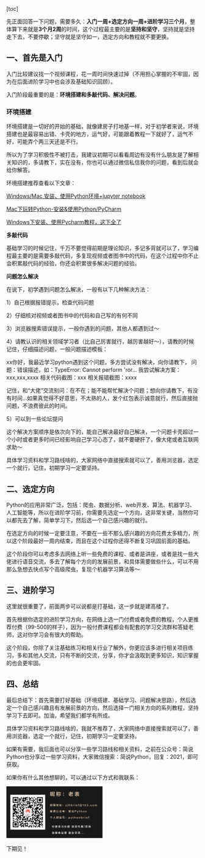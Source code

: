 [toc]

先正面回答一下问题，需要多久：**入门一周+选定方向一周+进阶学习三个月**，整体算下来就是**3个月2周**的时间，这个过程最主要的是**坚持和坚守**，坚持就是坚持走下去，不要停歇；坚守就是坚守如一，选定方向和教程就不要更换。

## 一、首先是入门

入门比较建议找一个视频课程，花一周时间快速过掉（不用担心掌握的不牢固，因为在后面进阶学习中也会涉及基础知识回顾）。

入门阶段最重要的是：**环境搭建和多敲代码、解决问题**。

### 环境搭建

环境搭建是一切好的开始的基础，就像建房子打地基一样，对于初学者来说，环境搭建也是最容易出错、卡壳的地方，运气好，可能跟着教程一下就好了，运气不好，可能弄个两三天还是不行。

所以为了学习积极性不被打击，我建议初期可以看看周边有没有什么朋友是了解相关知识的，多请教下，实在没有，你也可以通过微信私信我你的问题，看到后就会给你解答。

环境搭建推荐查看以下文章：

[Windows/Mac 安装、使用Python环境+jupyter notebook](https://mp.weixin.qq.com/s?__biz=MzUyOTAwMzI4NA==&mid=2247510991&idx=1&sn=8331416e8c762c26c43c08691736ee64&scene=21#wechat_redirect)

[Mac下玩转Python-安装&使用Python/PyCharm](https://mp.weixin.qq.com/s?__biz=MzUyOTAwMzI4NA==&mid=2247486567&idx=1&sn=84804c803d998403f522a6e3e9f07fbd&scene=21#wechat_redirect) 

[Windows下安装、使用Pycharm教程，这下全了](https://mp.weixin.qq.com/s?__biz=MzUyOTAwMzI4NA==&mid=2247516661&idx=2&sn=6170d4b6d90d14422c88473a1295d573&scene=21#wechat_redirect) 

**多敲代码**

基础学习的时候记住，千万不要觉得前期是理论知识，多记多背就可以了，学习编程最主要的是需要多敲代码，多复现视频或者图书中的代码，在这个过程中你不止会积累敲代码的经验，你还会积累很多解决问题的经验。

**问题怎么解决**

在说下，初学遇到问题怎么解决，一般有以下几种解决方法：

1）自己根据报错提示，检查代码问题

2）仔细核对视频或者图书中的代码和自己写的有何不同

3）浏览器搜索错误提示，一般你遇到的问题，其他人都遇到过～

4）请教认识的相关领域学习者（比自己厉害就行，越厉害越好～），请教的时候记住，仔细描述问题，一般问题描述模板：

xx你好，我最近学习python遇到这个问题，多方尝试没有解决，向你请教下，
问题：错误描述，如：TypeError: Cannot perform 'ror...
我尝试解决方案：xxx,xxx,xxxx
相关代码截图：xxx
相关报错截图：xxxx

记住，和“大佬”交流别问：在不在；能不能帮忙解决个问题；想向你请教下，有没有时间...如果真觉得不好意思，不太熟的人，发个红包表示诚意就行，然后直接抛问题，不浪费彼此的时间。

5）可以到一些论坛提问

这个解决方案顺序是依次向下的，能自己解决最好自己解决，一个问题卡壳超过一个小时或者更多时间已经影响自己学习心态了，就不要硬肝了，像大佬或者互联网求助～

具体学习资料和学习路线啥的，大家网络中直接搜索就可以了，善用浏览器，选定一个就行，记住，初期学习一定要坚持。

## 二、选定方向

Python的应用非常广泛，包括：爬虫、数据分析、web开发、算法、机器学习、人工智能等，所以在进阶学习前，你需要先选定一个方向，这非常关键，当然你可以都先去了解，简单学习下，然后选一个自己感兴趣的就行。

在选定方向的时候一定要注意，不要在一些不那么感兴趣的方向花费太多精力，所以这个阶段最好一周内结束，而且在这个过程你还得不断复习巩固前面的基础。

这个阶段你可以考虑多去网络上听一些免费的课程、或者是讲座，或者是找一些大佬进行语音交流，多去了解每个方向的发展前景，和具体需要做些什么，可以不用那么急想去快点写个高级爬虫，复现个机器学习算法等～

## 三、进阶学习

这里就很重要了，前面两步可以说都是打基础，这一步就是建高楼了。

首先根据你选定的进阶学习方向，在网络上选一门付费或者免费的教程，个人更推荐付费（99-500的样子），因为一般付费课程都会有配套的学习交流群和答疑老师，这对你学习会有很大的帮助。

这个阶段，你除了关注基础练习和相关行业了解外，你更应该多进行相关项目练习，多和其他人交流，只有不断的交流，分享，你才会汲取到更多知识，知识掌握的也会更牢固。

## 四、总结

最后总结下：首先需要打好基础（环境搭建、基础学习、问题解决思路），然后选定一个自己感兴趣且有发展前景的方向，然后选择一门相关方向的系列教程，坚持学习下去即可。加油，希望我们都学有所成。

具体学习资料和学习路线啥的，我就不推荐了，大家网络中直接搜索就可以了，善用浏览器，选定一个就行，记住，初期学习一定要坚持。

如果有需要，我后面也可以分享一些学习路线和相关资料，之前在公众号：简说Python也分享过一些学习资料，大家微信搜索：简说Python，回复：2021，即可获取。

如果你有什么其他想聊的，可以通过以下方式和我联系：

<img src="../资源/如何找到我.png" width=50%>

下期见！